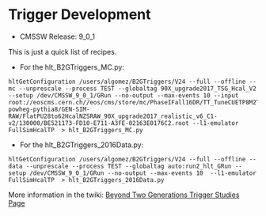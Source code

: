 # Trigger Development


 * CMSSW Release: 9_0_1

This is just a quick list of recipes.

 * For the hlt_B2GTriggers_MC.py:
```
hltGetConfiguration /users/algomez/B2GTriggers/V24 --full --offline --mc --unprescale --process TEST --globaltag 90X_upgrade2017_TSG_Hcal_V2 --setup /dev/CMSSW_9_0_1/GRun --no-output --max-events 10 --input root://eoscms.cern.ch//eos/cms/store/mc/PhaseIFall16DR/TT_TuneCUETP8M2T4_13TeV-powheg-pythia8/GEN-SIM-RAW/FlatPU28to62HcalNZSRAW_90X_upgrade2017_realistic_v6_C1-v2/130000/BE521173-FD10-E711-A3FE-02163E0176C2.root --l1-emulator FullSimHcalTP  > hlt_B2GTriggers_MC.py 
```

 * For the hlt_B2GTriggers_2016Data.py:
```
hltGetConfiguration /users/algomez/B2GTriggers/V24 --full --offline --data --unprescale --process TEST --globaltag auto:run2_hlt_GRun --setup /dev/CMSSW_9_0_1/GRun --no-output --max-events 10  --l1-emulator FullSimHcalTP  > hlt_B2GTriggers_2016Data.py
```


More information in the twiki: [Beyond Two Generations Trigger Studies Page](https://twiki.cern.ch/twiki/bin/viewauth/CMS/B2GTrigger)
